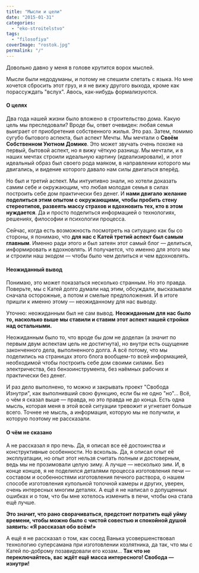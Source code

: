 ```yaml
---
title: "Мысли и цели"
date: "2015-01-31"
categories: 
  - "eko-stroitelstvo"
tags: 
  - "filosofiya"
coverImage: "rostok.jpg"
permalink: "/"
---
```


Довольно давно у меня в голове крутится ворох мыслей.

Мысли были недодуманы, и потому не спешили слетать с языка. Но мне хочется сбросить этот груз, и я не вижу другого выхода, кроме как порассуждать "вслух". Авось, как-нибудь формализуются.

#### О целях

Два года нашей жизни было вложено в строительство дома. Какую цель мы преследовали? Вроде бы, ответ очевиден: любая семья выиграет от приобретения собственного жилья. Это раз. Затем, помимо сугубо бытового аспекта, был аспект Мечты. Мы мечтали о **Своём Собственном Уютном Домике**. Это может звучать очень похоже на первый, бытовой аспект, но я вижу чёткую разницу. Мы мечтали, и в наших мечтах строили идеальную картину (идеализировали), и этот идеальный образ был своего рода маяком, в направлении которого мы двигались, и видение которого давало нам силы двигаться вперёд.

Но был и третий аспект. Мы интуитивно знали, но хотели доказать самим себе и окружающим, что любая молодая семья в силах построить себе дом практически без денег. И **нами двигало желание поделиться этим опытом с окружающими, чтобы пробить стену стереотипов, развеять массу страхов и вдохновить тех, кто в этом нуждается**. Да и просто поделиться информацией о технологиях, решениях, философии и психологии процесса.

Сейчас, когда есть возможность посмотреть на ситуацию как бы со стороны, я понимаю, что **для нас с Катей третий аспект был самым главным**. Именно ради этого и был затеян этот самый блог — делиться, информировать и вдохновлять. И получается, что именно для этого мы и строили наш экодом — чтобы было чем делиться и чем вдохновлять.

#### Неожиданный вывод

Понимаю, это может показаться несколько странным. Но это правда. Поверьте, мы с Катей долго думали над этим, обсуждали, высказывали сначала осторожные, а потом и смелые предположения. И в итоге пришли к именно этому — неожиданному для нас выводу.

Уточню: неожиданным был не сам вывод. **Неожиданным для нас было то, насколько выше мы ставили и ставим этот аспект нашей стройки над остальными.**

Неожиданным было то, что вроде бы дом не доделан (а значит по первым двум аспектам цель не достигнута), но внутри есть ощущение законченного дела, выполненного долга. А всё потому, что мы поделились на страницах этого блога вообщем-то всей информацией, необходимой чтобы построить себе дом своими силами. Без электричества, без бензоинструмента, без наёмных рабочих и практически без денег.

И раз дело выполнено, то можно и закрывать проект "Свобода Изнутри", как выполнивший свою функцию, если бы не одно "но"... Всё, о чём я сказал выше — правда, но это правда не до конца. Есть одна мысль, которая меня в этой всей ситуации тревожит и угнетает больше всего. Точнее не мысль, а информация, которую мы не получили, и которую поэтому не рассказали.

#### О чём не сказано

А не рассказал я про печь. Да, я описал все её достоинства и конструктивные особенности. Но вскользь. Да, я описал опыт её эксплуатации, но опыт этот нельзя считать полным и достоверным, ведь мы не прозимовали целую зиму. А лучше — несколько зим. И, в конце концов, я не поделился деталями процесса изготовления печи — составом и особенностями изготовления печного раствора, о нашем способе изготовления купольной топочной камеры и других, уверен, очень интересных многим деталях. А ещё я не написал о допущенных ошибках и о том, что бы мне хотелось изменить в печи, чтобы она стала ещё лучше.

**Это значит, что рано сворачиваться, предстоит потратить ещё уйму времени, чтобы можно было с чистой совестью и спокойной душой заявить: «Я рассказал обо всём!»**

А ещё я не рассказал о том, как сосед Ванька усовершенствовал технологию суперсамана при изготовлении козлятника, да так, что мы с Катей по-доброму позавидовали его козам... **Так что не переключайтесь, вас ждёт ещё масса интересного! Свобода — изнутри!**
